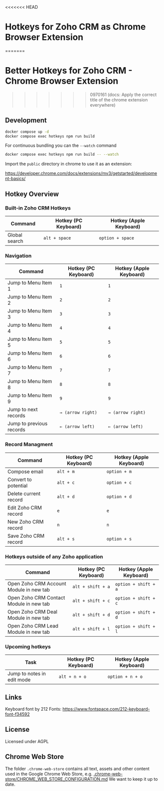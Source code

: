 <<<<<<< HEAD
# Hotkeys for Zoho CRM as Chrome Browser Extension
=======
# Better Hotkeys for Zoho CRM - Chrome Browser Extension
>>>>>>> 0970161 (docs: Apply the correct title of the chrome extension everywhere)

## Development

```bash
docker compose up -d
docker compose exec hotkeys npm run build
```

For continuous bundling you can the `--watch` command

```bash
docker compose exec hotkeys npm run build -- --watch
```

Import the `public` directory in chrome to use it as an extension:

https://developer.chrome.com/docs/extensions/mv3/getstarted/development-basics/

## Hotkey Overview

### Built-in Zoho CRM Hotkeys

| Command       | Hotkey (PC Keyboard) | Hotkey (Apple Keyboard) |
| ------------- | -------------------- | ----------------------- |
| Global search | `alt + space`        | `option + space`        |

### Navigation

| Command                  | Hotkey (PC Keyboard) | Hotkey (Apple Keyboard) |
| ------------------------ | -------------------- | ----------------------- |
| Jump to Menu Item 1      | `1`                  | `1`                     |
| Jump to Menu Item 2      | `2`                  | `2`                     |
| Jump to Menu Item 3      | `3`                  | `3`                     |
| Jump to Menu Item 4      | `4`                  | `4`                     |
| Jump to Menu Item 5      | `5`                  | `5`                     |
| Jump to Menu Item 6      | `6`                  | `6`                     |
| Jump to Menu Item 7      | `7`                  | `7`                     |
| Jump to Menu Item 8      | `8`                  | `8`                     |
| Jump to Menu Item 9      | `9`                  | `9`                     |
| Jump to next records     | `→ (arrow right)`    | `→ (arrow right)`       |
| Jump to previous records | `← (arrow left)`     | `← (arrow left)`        |

### Record Managment

| Command               | Hotkey (PC Keyboard) | Hotkey (Apple Keyboard) |
| --------------------- | -------------------- | ----------------------- |
| Compose email         | `alt + m`            | `option + m`            |
| Convert to potential  | `alt + c`            | `option + c`            |
| Delete current record | `alt + d`            | `option + d`            |
| Edit Zoho CRM record  | `e`                  | `e`                     |
| New Zoho CRM record   | `n`                  | `n`                     |
| Save Zoho CRM record  | `alt + s`            | `option + s`            |

### Hotkeys outside of any Zoho application

| Command                                 | Hotkey (PC Keyboard) | Hotkey (Apple Keyboard) |
| --------------------------------------- | -------------------- | ----------------------- |
| Open Zoho CRM Account Module in new tab | `alt + shift + a`    | `option + shift + a`    |
| Open Zoho CRM Contact Module in new tab | `alt + shift + c`    | `option + shift + c`    |
| Open Zoho CRM Deal Module in new tab    | `alt + shift + d`    | `option + shift + d`    |
| Open Zoho CRM Lead Module in new tab    | `alt + shift + l`    | `option + shift + l`    |

### Upcoming hotkeys

| Task                       | Hotkey (PC Keyboard) | Hotkey (Apple Keyboard) |
| -------------------------- | -------------------- | ----------------------- |
| Jump to notes in edit mode | `alt + n + o`        | `option + n + o`        |

## Links

Keyboard font by 212 Fonts: https://www.fontspace.com/212-keyboard-font-f34592

## License

Licensed under AGPL

## Chrome Web Store

The folder `.chrome-web-store` contains all text, assets and other content used in the Google Chrome Web Store, e.g. [.chrome-web-store/CHROME_WEB_STORE_CONFIGURATION.md](.chrome-web-store/CHROME_WEB_STORE_CONFIGURATION.md) We want to keep it up to date.
